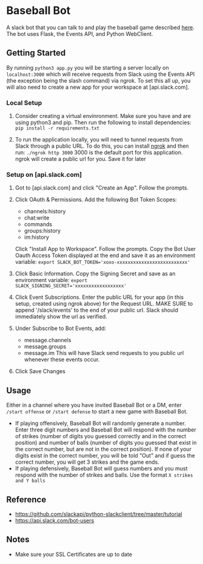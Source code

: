 # Baseball Bot

A slack bot that you can talk to and play the baseball game described [here](https://www.hackster.io/hyun-woo-park/baseball-game-daecdd). The bot uses Flask, the Events API, and Python WebClient. 

## Getting Started
By running `python3 app.py` you will be starting a server locally on `localhost:3000` which will receive requests from Slack using the Events API (the exception being the slash command) via ngrok. To set this all up, you will also need to create a new app for your workspace at [api.slack.com].

### Local Setup 
1. Consider creating a virtual envinronment. Make sure you have and are using python3 and pip. Then run the following to install dependencies:
```pip install -r requirements.txt```

2. To run the application locally, you will need to tunnel requests from Slack through a public URL. To do this, you can install [ngrok](https://ngrok.com/) and then run:
```./ngrok http 3000```
3000 is the default port for this application. ngrok will create a public url for you. Save it for later

### Setup on [api.slack.com]
1. Got to [api.slack.com] and click "Create an App". Follow the prompts.
2. Click OAuth & Permissions. Add the following Bot Token Scopes:
    * channels:history
    * chat:write
    * commands
    * groups:history
    * im:history

    Click "Install App to Workspace". Follow the prompts. Copy the Bot User Oauth Access Token displayed at the end and save it as an environment variable: 
    ```export SLACK_BOT_TOKEN='xoxo-xxxxxxxxxxxxxxxxxxxxxxxxxx'```
3. Click Basic Information. Copy the Signing Secret and save as an environment variable:
    ```export SLACK_SIGNING_SECRET='xxxxxxxxxxxxxxxxxx'```
4. Click Event Subscriptions. Enter the public URL for your app (in this setup, created using ngrok above) for the Request URL. MAKE SURE to append '/slack/events' to the end of your public url. Slack should immediately show the url as verified.
5. Under Subscribe to Bot Events, add:
    * message.channels
    * message.groups
    * message.im
    This will have Slack send requests to you public url whenever these events occur.
6. Click Save Changes

## Usage
Either in a channel where you have invited Baseball Bot or a DM, enter `/start offense` or `/start defense` to start a new game with Baseball Bot.
* If playing offensively, Baseball Bot will randomly generate a number. Enter three digit numbers and Baseball Bot will respond with the number of strikes (number of digits you guessed correctly and in the correct position) and number of balls (number of digits you guessed that exist in the correct number, but are not in the correct position). If none of your digits exist in the correct number, you will be told "Out" and if guess the correct number, you will get 3 strikes and the game ends.
* If playing defensively, Baseball Bot will guess numbers and you must respond with the number of strikes and balls. Use the format `X strikes and Y balls`

## Reference
* https://github.com/slackapi/python-slackclient/tree/master/tutorial
* https://api.slack.com/bot-users

## Notes
* Make sure your SSL Certificates are up to date

